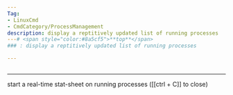 ```yaml
---
Tag:
- LinuxCmd 
- CmdCategory/ProcessManagement
description: display a reptitively updated list of running processes
---# <span style="color:#8a5cf5">**top**</span>
### : display a reptitively updated list of running processes

---
```

```

```
---
start a real-time stat-sheet on running processes ([[ctrl + C]] to close)